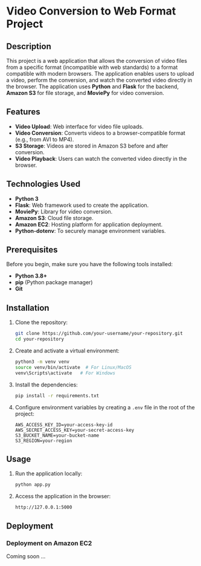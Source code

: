 
# Video Conversion to Web Format Project

## Description

This project is a web application that allows the conversion of video files from a specific format (incompatible with web standards) to a format compatible with modern browsers. The application enables users to upload a video, perform the conversion, and watch the converted video directly in the browser. The application uses **Python** and **Flask** for the backend, **Amazon S3** for file storage, and **MoviePy** for video conversion.

## Features

- **Video Upload**: Web interface for video file uploads.
- **Video Conversion**: Converts videos to a browser-compatible format (e.g., from AVI to MP4).
- **S3 Storage**: Videos are stored in Amazon S3 before and after conversion.
- **Video Playback**: Users can watch the converted video directly in the browser.

## Technologies Used

- **Python 3**
- **Flask**: Web framework used to create the application.
- **MoviePy**: Library for video conversion.
- **Amazon S3**: Cloud file storage.
- **Amazon EC2**: Hosting platform for application deployment.
- **Python-dotenv**: To securely manage environment variables.

## Prerequisites

Before you begin, make sure you have the following tools installed:

- **Python 3.8+**
- **pip** (Python package manager)
- **Git**

## Installation

1. Clone the repository:

   ```bash
   git clone https://github.com/your-username/your-repository.git
   cd your-repository
   ```

2. Create and activate a virtual environment:

   ```bash
   python3 -m venv venv
   source venv/bin/activate  # For Linux/MacOS
   venv\Scripts\activate   # For Windows
   ```

3. Install the dependencies:

   ```bash
   pip install -r requirements.txt
   ```

4. Configure environment variables by creating a `.env` file in the root of the project:

   ```plaintext
   AWS_ACCESS_KEY_ID=your-access-key-id
   AWS_SECRET_ACCESS_KEY=your-secret-access-key
   S3_BUCKET_NAME=your-bucket-name
   S3_REGION=your-region
   ```

## Usage

1. Run the application locally:

   ```bash
   python app.py
   ```

2. Access the application in the browser:

   ```
   http://127.0.0.1:5000
   ```

## Deployment

### Deployment on Amazon EC2

Coming soon ...